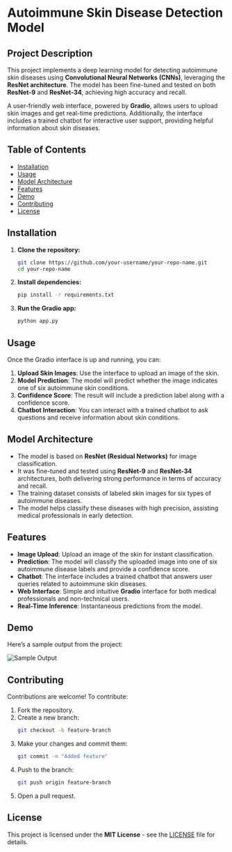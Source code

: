 # Autoimmune Skin Disease Detection Model

## Project Description
This project implements a deep learning model for detecting autoimmune skin diseases using **Convolutional Neural Networks (CNNs)**, leveraging the **ResNet architecture**. The model has been fine-tuned and tested on both **ResNet-9** and **ResNet-34**, achieving high accuracy and recall.

A user-friendly web interface, powered by **Gradio**, allows users to upload skin images and get real-time predictions. Additionally, the interface includes a trained chatbot for interactive user support, providing helpful information about skin diseases.

## Table of Contents
- [Installation](#installation)
- [Usage](#usage)
- [Model Architecture](#model-architecture)
- [Features](#features)
- [Demo](#demo)
- [Contributing](#contributing)
- [License](#license)

## Installation

1. **Clone the repository:**
    ```bash
    git clone https://github.com/your-username/your-repo-name.git
    cd your-repo-name
    ```

2. **Install dependencies:**
    ```bash
    pip install -r requirements.txt
    ```

3. **Run the Gradio app:**
    ```bash
    python app.py
    ```

## Usage

Once the Gradio interface is up and running, you can:

1. **Upload Skin Images**: Use the interface to upload an image of the skin.
2. **Model Prediction**: The model will predict whether the image indicates one of six autoimmune skin conditions.
3. **Confidence Score**: The result will include a prediction label along with a confidence score.
4. **Chatbot Interaction**: You can interact with a trained chatbot to ask questions and receive information about skin conditions.

## Model Architecture
- The model is based on **ResNet (Residual Networks)** for image classification.
- It was fine-tuned and tested using **ResNet-9** and **ResNet-34** architectures, both delivering strong performance in terms of accuracy and recall.
- The training dataset consists of labeled skin images for six types of autoimmune diseases.
- The model helps classify these diseases with high precision, assisting medical professionals in early detection.

## Features

- **Image Upload**: Upload an image of the skin for instant classification.
- **Prediction**: The model will classify the uploaded image into one of six autoimmune disease labels and provide a confidence score.
- **Chatbot**: The interface includes a trained chatbot that answers user queries related to autoimmune skin diseases.
- **Web Interface**: Simple and intuitive **Gradio** interface for both medical professionals and non-technical users.
- **Real-Time Inference**: Instantaneous predictions from the model.

## Demo
Here’s a sample output from the project:

![Sample Output](path-to-your-screenshot.png)

## Contributing

Contributions are welcome! To contribute:

1. Fork the repository.
2. Create a new branch:
    ```bash
    git checkout -b feature-branch
    ```
3. Make your changes and commit them:
    ```bash
    git commit -m "Added feature"
    ```
4. Push to the branch:
    ```bash
    git push origin feature-branch
    ```
5. Open a pull request.

## License

This project is licensed under the **MIT License** - see the [LICENSE](LICENSE) file for details.
